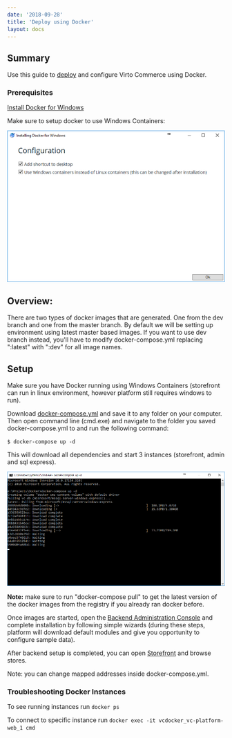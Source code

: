 ```yaml
---
date: '2018-09-28'
title: 'Deploy using Docker'
layout: docs
---
```

## Summary

Use this guide to <a class="crosslink" href="https://virtocommerce.com/ecommerce-hosting" target="_blank">deploy</a> and configure Virto Commerce using Docker.


### Prerequisites
[Install Docker for Windows](https://docs.docker.com/docker-for-windows/install/)

Make sure to setup docker to use Windows Containers:

![Installing Docker](../../../assets/images/docs/docker/configure-1.png "Installing Docker")

## Overview:

There are two types of docker images that are generated. One from the dev branch and one from the master branch. By default we will be setting up environment using latest master based images. If you want to use dev branch instead, you'll have to modify docker-compose.yml replacing ":latest" with ":dev" for all image names.

## Setup

Make sure you have Docker running using Windows Containers (storefront can run in linux environment, however platform still requires windows to run).

Download [docker-compose.yml](https://github.com/VirtoCommerce/vc-docker/blob/master/windows/aspnetcore/docker-compose.yml) and save it to any folder on your computer. Then open command line (cmd.exe) and navigate to the folder you saved docker-compose.yml to and run the following command:

```
$ docker-compose up -d
```

This will download all dependencies and start 3 instances (storefront, admin and sql express).

![Setting up images](../../../assets/images/docs/docker/configure-2.png "Setting up images")

**Note:** make sure to run "docker-compose pull" to get the latest version of the docker images from the registry if you already ran docker before.

Once images are started, open the [Backend Administration Console](http://localhost:8090) and complete installation by following simple wizards (during these steps, platform will download default modules and give you opportunity to configure sample data).

After backend setup is completed, you can open [Storefront](http://localhost:8080) and browse stores.

Note: you can change mapped addresses inside docker-compose.yml.

### Troubleshooting Docker Instances

To see running instances run `docker ps` 

To connect to specific instance run `docker exec -it vcdocker_vc-platform-web_1 cmd`
